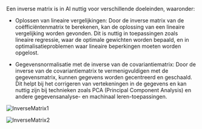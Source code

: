 Een inverse matrix is in AI nuttig voor verschillende doeleinden, waaronder:
- Oplossen van lineaire vergelijkingen: Door de inverse matrix van de coëfficiëntenmatrix te berekenen, kan de oplossing van een lineaire vergelijking worden gevonden. Dit is nuttig in toepassingen zoals lineaire regressie, waar de optimale gewichten worden bepaald, en in optimalisatieproblemen waar lineaire beperkingen moeten worden opgelost.

- Gegevensnormalisatie met de inverse van de covariantiematrix: Door de inverse van de covariantiematrix te vermenigvuldigen met de gegevensmatrix, kunnen gegevens worden gecentreerd en geschaald. Dit helpt bij het corrigeren van vertekeningen in de gegevens en kan nuttig zijn bij technieken zoals PCA (Principal Component Analysis) en andere gegevensanalyse- en machinaal leren-toepassingen.


![InverseMatrix1](https://gitlab.fdmci.hva.nl/chintss/minor-logboek-aai-2/-/raw/main/wiskunde/Lineaire%20algebra/matrixBereken-1.JPEG)

![InverseMatrix2](https://gitlab.fdmci.hva.nl/chintss/minor-logboek-aai-2/-/raw/main/wiskunde/Lineaire%20algebra/matrixBereken-1.2.JPEG)